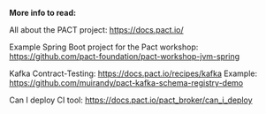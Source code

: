 **More info to read:**

All about the PACT project:
https://docs.pact.io/

Example Spring Boot project for the Pact workshop:
https://github.com/pact-foundation/pact-workshop-jvm-spring

Kafka Contract-Testing:
https://docs.pact.io/recipes/kafka
Example:
https://github.com/muirandy/pact-kafka-schema-registry-demo

Can I deploy CI tool:
https://docs.pact.io/pact_broker/can_i_deploy
